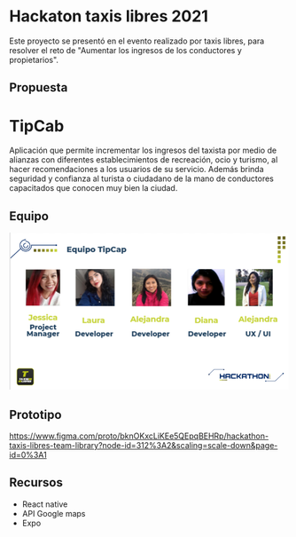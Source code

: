# Hackaton taxis libres 2021

Este proyecto se presentó en el evento realizado por taxis libres, para resolver el reto de "Aumentar los ingresos de los conductores y propietarios".

## Propuesta

# TipCab
Aplicación que permite incrementar los ingresos del taxista por medio de alianzas con diferentes establecimientos de recreación, ocio y turismo, al hacer recomendaciones a los usuarios de su servicio. Además brinda seguridad y confianza al turista o ciudadano de la mano de conductores capacitados que conocen muy bien la ciudad.

## Equipo
 
 ![Equipo](/equipo.PNG)
 
 ## Prototipo
 
 https://www.figma.com/proto/bknOKxcLiKEe5QEpqBEHRp/hackathon-taxis-libres-team-library?node-id=312%3A2&scaling=scale-down&page-id=0%3A1
 
 ## Recursos
 
 * React native
 * API Google maps
 * Expo
 
 

